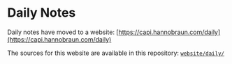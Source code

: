 # Daily Notes

Daily notes have moved to a website:
[https://capi.hannobraun.com/daily](https://capi.hannobraun.com/daily)

The sources for this website are available in this repository:
[`website/daily/`](website/daily/)
